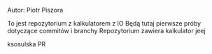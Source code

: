 Autor: Piotr Piszora



To jest repozytorium z kalkulatorem z IO
Będą tutaj pierwsze próby dotyczące commitów i branchy
Repozytorium zawiera kalkulator jeej

ksosulska PR
